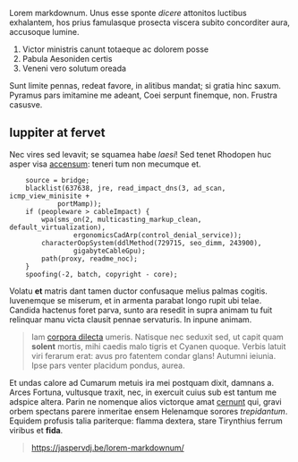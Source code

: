 Lorem markdownum. Unus esse sponte _dicere_ attonitos luctibus exhalantem, hos
prius famulasque prosecta viscera subito concorditer aura, accusoque lumine.

1. Victor ministris canunt totaeque ac dolorem posse
2. Pabula Aesoniden certis
3. Veneni vero solutum oreada

Sunt limite pennas, redeat favore, in alitibus mandat; si gratia hinc saxum.
Pyramus pars imitamine me adeant, Coei serpunt finemque, non. Frustra casusve.

## Iuppiter at fervet

Nec vires sed levavit; se squamea habe _laesi_! Sed tenet Rhodopen huc asper
visa [accensum](http://sospite-annum.org/relictus): teneri tum non mecumque et.

```
    source = bridge;
    blacklist(637638, jre, read_impact_dns(3, ad_scan, icmp_view_minisite +
            portMamp));
    if (peopleware > cableImpact) {
        wpa(sms_on(2, multicasting_markup_clean, default_virtualization),
                ergonomicsCadArp(control_denial_service));
        characterOopSystem(ddlMethod(729715, seo_dimm, 243900),
                gigabyteCableGpu);
        path(proxy, readme_noc);
    }
    spoofing(-2, batch, copyright - core);
```

Volatu **et** matris dant tamen ductor confusaque melius palmas cogitis.
Iuvenemque se miserum, et in armenta parabat longo rupit ubi telae. Candida
hactenus foret parva, sunto ara resedit in supra animam tu fuit relinquar manu
victa clausit pennae servaturis. In inpune animam.

> Iam [corpora dilecta](http://nec.net/) umeris. Natisque nec seduxit sed, ut
> capit quam **solent** mortis, mihi caedis malo tigris et Cyanen quoque. Verbis
> latuit viri ferarum erat: avus pro fatentem condar glans! Autumni ieiunia.
> Ipse pars venter placidum pondus, aurea.

Et undas calore ad Cumarum metuis ira mei postquam dixit, damnans a. Arces
Fortuna, vultusque traxit, nec, in exercuit cuius sub est tantum me adspice
altera. Parin ne nomenque alios victorque amat
[cernunt](http://flexile.com/noctisque-moventem) qui, gravi orbem spectans
parere inmeritae ensem Helenamque sorores _trepidantum_. Equidem profusis talia
pariterque: flamma dextera, stare Tirynthius ferrum viribus et **fida**.

> https://jaspervdj.be/lorem-markdownum/

